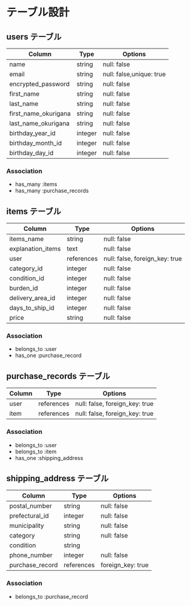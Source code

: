 # テーブル設計

## users テーブル

| Column                  | Type    | Options                     |
| ----------------------- | ------- | --------------------------- |
| name                    | string  | null: false                 |
| email                   | string  | null: false,unique: true    |
| encrypted_password      | string  | null: false                 |
| first_name              | string  | null: false                 |
| last_name               | string  | null: false                 |
| first_name_okurigana    | string  | null: false                 |
| last_name_okurigana     | string  | null: false                 |
| birthday_year_id        | integer | null: false                 |
| birthday_month_id       | integer | null: false                 |
| birthday_day_id         | integer | null: false                 |


### Association

- has_many :items
- has_many :purchase_records


## items テーブル

| Column                  | Type           | Options                        |
| ----------------------- | -------------- | ------------------------------ |
| items_name              | string         | null: false                    |
| explanation_items       | text           | null: false                    |
| user                    | references     | null: false, foreign_key: true |
| category_id             | integer        | null: false                    |
| condition_id            | integer        | null: false                    |
| burden_id               | integer        | null: false                    |
| delivery_area_id        | integer        | null: false                    |
| days_to_ship_id         | integer        | null: false                    |
| price                   | string         | null: false                    |

### Association

- belongs_to :user
- has_one    :purchase_record


## purchase_records テーブル

| Column | Type       | Options                        |
| ------ | ---------- | ------------------------------ |
| user   | references | null: false, foreign_key: true |
| item   | references | null: false, foreign_key: true |

### Association

- belongs_to :user
- belongs_to :item
- has_one    :shipping_address


## shipping_address テーブル

| Column                  | Type           | Options          |
| ----------------------- | -------------- | ---------------- |
| postal_number           | string         | null: false      |
| prefectural_id          | integer        | null: false      |
| municipality            | string         | null: false      |
| category                | string         | null: false      |
| condition               | string         |                  |
| phone_number            | integer        | null: false      |
| purchase_record         | references     | foreign_key: true|


### Association
- belongs_to :purchase_record